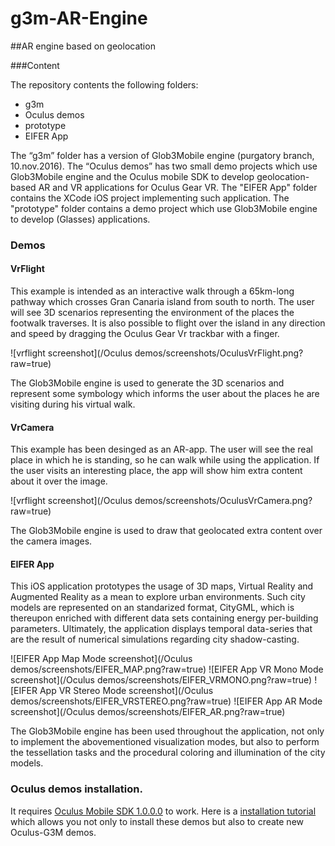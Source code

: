 g3m-AR-Engine
=============

##AR engine based on geolocation

###Content

The repository contents the following folders:

* g3m
* Oculus demos
* prototype
* EIFER App

The “g3m” folder has a version of Glob3Mobile engine (purgatory branch, 10.nov.2016). 
The “Oculus demos” has two small demo projects which use Glob3Mobile engine and the Oculus mobile SDK to develop geolocation-based AR and VR applications for Oculus Gear VR.
The "EIFER App" folder contains the XCode iOS project implementing such application.
The "prototype" folder contains a demo project which use Glob3Mobile engine to develop (Glasses) applications.

### Demos

#### VrFlight

This example is intended as an interactive walk through a 65km-long pathway which crosses Gran Canaria island from south to north. The user will see 3D scenarios representing the environment of the places the footwalk traverses. It is also possible to flight over the island in any direction and speed by dragging the Oculus Gear Vr trackbar with a finger.

![vrflight screenshot](/Oculus demos/screenshots/OculusVrFlight.png?raw=true)

The Glob3Mobile engine is used to generate the 3D scenarios and represent some symbology which informs the user about the places he are visiting during his virtual walk. 

#### VrCamera

This example has been desinged as an AR-app. The user will see the real place in which he is standing, so he can walk while using the application. If the user visits an interesting place, the app will show him extra content about it over the image.

![vrflight screenshot](/Oculus demos/screenshots/OculusVrCamera.png?raw=true)

The Glob3Mobile engine is used to draw that geolocated extra content over the camera images.

#### EIFER App

This iOS application prototypes the usage of 3D maps, Virtual Reality and Augmented Reality as a mean to explore urban environments. Such city models are represented on an standarized format, CityGML, which is thereupon enriched with different data sets containing energy per-building parameters. Ultimately, the application displays temporal data-series that are the result of numerical simulations regarding city shadow-casting.

![EIFER App Map Mode screenshot](/Oculus demos/screenshots/EIFER_MAP.png?raw=true)
![EIFER App VR Mono Mode screenshot](/Oculus demos/screenshots/EIFER_VRMONO.png?raw=true)
![EIFER App VR Stereo Mode screenshot](/Oculus demos/screenshots/EIFER_VRSTEREO.png?raw=true)
![EIFER App AR Mode screenshot](/Oculus demos/screenshots/EIFER_AR.png?raw=true)

The Glob3Mobile engine has been used throughout the application, not only to implement the abovementioned visualization modes, but also to perform the tessellation tasks and the procedural coloring and illumination of the city models.

### Oculus demos installation.

It requires [Oculus Mobile SDK 1.0.0.0](https://developer3.oculus.com/downloads/mobile/1.0.0.0/Oculus_Mobile_SDK/) to work.
Here is a [installation tutorial](https://github.com/glob3mobile/retos/wiki/Configuring-a-Oculus-project-with-G3M-submodule-in-Android-Studio) which allows you not only to install these demos but also to create new Oculus-G3M demos.
